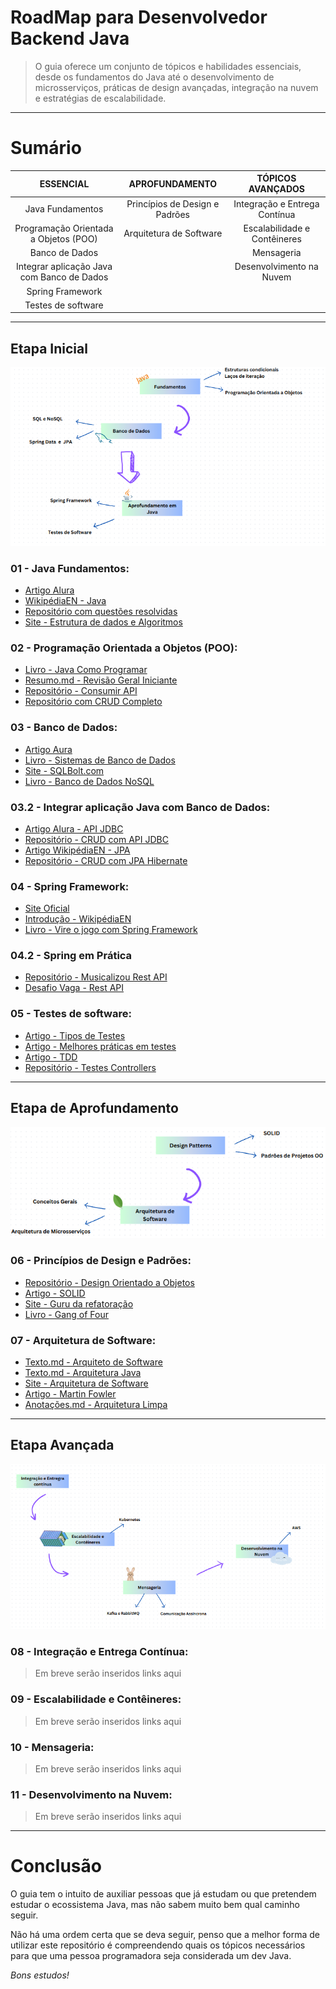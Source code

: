 # RoadMap para Desenvolvedor Backend Java

> O guia oferece um conjunto de tópicos e habilidades essenciais, desde os fundamentos do Java até o desenvolvimento de microsserviços, práticas de design avançadas, integração na nuvem e estratégias de escalabilidade.


---
# Sumário

| ESSENCIAL                                  | APROFUNDAMENTO                                        | TÓPICOS AVANÇADOS                            |
|      :---:                                 |        :---:                                          |          :---:                               |
| Java Fundamentos                           | Princípios de Design e Padrões                        | Integração e Entrega Contínua                |
| Programação Orientada a Objetos (POO)      | Arquitetura de Software                               | Escalabilidade e Contêineres                 |
| Banco de Dados                             |                                                       | Mensageria                                   |
| Integrar aplicação Java com Banco de Dados |                                                       | Desenvolvimento na Nuvem                     |
| Spring Framework                           |                                                       |                                              |
| Testes de software                         |                                                       |                                              |


---
## Etapa Inicial

![etapa01](/imgs/tp01.png)

### 01 - Java Fundamentos:
- [Artigo Alura](https://www.alura.com.br/artigos/java)
- [WikipédiaEN - Java](https://en.wikipedia.org/wiki/Java_(programming_language))
- [Repositório com questões resolvidas](https://github.com/joao-pedro-angelo/JavaSolvedProblems)
- [Site - Estrutura de dados e Algoritmos](https://joaoarthurbm.github.io/eda/conteudo/)
  

### 02 - Programação Orientada a Objetos (POO):
- [Livro - Java Como Programar](https://www.amazon.com.br/Java%C2%AE-como-programar-Paul-Deitel/dp/8543004799)
- [Resumo.md - Revisão Geral Iniciante](/revisaoConceitosIniciais.md)
- [Repositório - Consumir API](https://github.com/joao-pedro-angelo/DadosCamaraDeputados)
- [Repositório com CRUD Completo](https://github.com/joao-pedro-angelo/ClassicBank)


### 03 - Banco de Dados:
- [Artigo Aura](https://www.alura.com.br/artigos/banco-de-dados)
- [Livro - Sistemas de Banco de Dados](https://www.amazon.com.br/Sistemas-banco-dados-Ramez-Elmasri/dp/8579360854)
- [Site - SQLBolt.com](https://sqlbolt.com/)
- [Livro - Banco de Dados NoSQL](https://www.casadocodigo.com.br/products/livro-nosql)


### 03.2 - Integrar aplicação Java com Banco de Dados:
- [Artigo Alura - API JDBC](https://www.alura.com.br/artigos/conhecendo-o-jdbc)
- [Repositório - CRUD com API JDBC](https://github.com/joao-pedro-angelo/ClassicBank)
- [Artigo WikipédiaEN - JPA](https://en.wikipedia.org/wiki/Jakarta_Persistence)
- [Repositório - CRUD com JPA Hibernate](https://github.com/joao-pedro-angelo/JPA-Hibernate)


### 04 - Spring Framework:
- [Site Oficial](https://spring.io/projects)
- [Introdução - WikipédiaEN](https://en.wikipedia.org/wiki/Spring_Framework)
- [Livro - Vire o jogo com Spring Framework](https://www.casadocodigo.com.br/products/livro-spring-framework)


### 04.2 - Spring em Prática
- [Repositório - Musicalizou Rest API](https://github.com/joao-pedro-angelo/Musicalizou)
- [Desafio Vaga - Rest API](https://github.com/joao-pedro-angelo/PicPaySimplificado)


### 05 - Testes de software:
- [Artigo - Tipos de Testes](https://www.alura.com.br/artigos/tipos-de-testes-principais-por-que-utiliza-los)
- [Artigo - Melhores práticas em testes](https://medium.com/@pablodarde/testes-unit%C3%A1rios-com-tdd-test-driven-development-657f3dadad06)
- [Artigo - TDD](https://tdd.caelum.com.br/)
- [Repositório - Testes Controllers](https://github.com/joao-pedro-angelo/Musicalizou/tree/master/src/test/java/com/music/review/app/controllers)


---
## Etapa de Aprofundamento
![etapa02](/imgs/tp02.png)


### 06 - Princípios de Design e Padrões:
- [Repositório - Design Orientado a Objetos](https://github.com/joao-pedro-angelo/DesignPatterns)
- [Artigo - SOLID](https://www.alura.com.br/artigos/solid)
- [Site - Guru da refatoração](https://refactoring.guru/design-patterns)
- [Livro - Gang of Four](https://www.amazon.com.br/Padr%C3%B5es-Projetos-Solu%C3%A7%C3%B5es-Reutiliz%C3%A1veis-Orientados/dp/8573076100)


### 07 - Arquitetura de Software:
- [Texto.md - Arquiteto de Software](/oArquiteto.md)
- [Texto.md - Arquitetura Java](/JitCompiler.md)
- [Site - Arquitetura de Software](https://joaoarthurbm.github.io/arquitetura-de-software/conteudo/)
- [Artigo - Martin Fowler](https://martinfowler.com/architecture/) 
- [Anotações.md - Arquitetura Limpa](/ArquiteturaLimpa.md)


---
## Etapa Avançada
![etapa03](/imgs/tp03.png)


### 08 - Integração e Entrega Contínua:
> Em breve serão inseridos links aqui


### 09 - Escalabilidade e Contêineres:
> Em breve serão inseridos links aqui


### 10 - Mensageria:
> Em breve serão inseridos links aqui


### 11 - Desenvolvimento na Nuvem:
> Em breve serão inseridos links aqui


---
# Conclusão

O guia tem o intuito de auxiliar pessoas que já estudam ou que pretendem estudar o ecossistema Java, mas não sabem muito bem qual caminho seguir.

Não há uma ordem certa que se deva seguir, penso que a melhor forma de utilizar este repositório é compreendendo quais os tópicos necessários para que uma pessoa programadora seja considerada um dev Java. 

*Bons estudos!*
